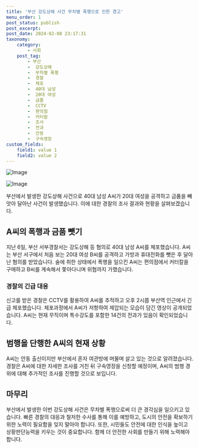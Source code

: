 ```yaml
---
title: '부산 강도상해 사건 무차별 폭행으로 인한 경고'
menu_order: 1
post_status: publish
post_excerpt: 
post_date: 2024-02-08 23:17:31
taxonomy:
    category:
        - 사회
    post_tag:
        - 부산
        -  강도상해
        -  무차별 폭행
        -  경찰
        -  체포
        -  40대 남성
        -  20대 여성
        -  금품
        -  CCTV
        -  편의점
        -  커터칼
        -  조사
        -  전과
        -  안동
        -  구속영장
custom_fields:
    field1: value 1
    field2: value 2
---
```


![Image](https://imgnews.pstatic.net/image/018/2024/02/07/0005669247_001_20240207055001048.jpg?type=w647)

![Image](https://imgnews.pstatic.net/image/018/2024/02/07/0005669247_002_20240207055001072.jpg?type=w647)

부산에서 발생한 강도상해 사건으로 40대 남성 A씨가 20대 여성을 공격하고 금품을 빼앗아 달아난 사건이 발생했습니다. 이에 대한 경찰의 조사 결과와 현황을 살펴보겠습니다.
## A씨의 폭행과 금품 뺏기
지난 6일, 부산 서부경찰서는 강도상해 등 혐의로 40대 남성 A씨를 체포했습니다. A씨는 부산 서구에서 처음 보는 20대 여성 B씨를 공격하고 가방과 휴대전화를 뺏은 후 달아난 혐의를 받았습니다. 술에 취한 상태에서 폭행을 일으킨 A씨는 편의점에서 커터칼을 구매하고 B씨를 계속해서 쫓아다니며 위협까지 가했습니다.
### 경찰의 긴급 대응
신고를 받은 경찰은 CCTV를 활용하여 A씨를 추적하고 오후 2시쯤 부산역 인근에서 긴급 체포했습니다. 체포과정에서 A씨가 저항하여 제압되는 모습이 담긴 영상이 공개되었습니다. A씨는 현재 무직이며 특수강도를 포함한 14건의 전과가 있음이 확인되었습니다.
## 범행을 단행한 A씨의 현재 상황
A씨는 안동 출신이지만 부산에서 혼자 여관방에 머물며 살고 있는 것으로 알려졌습니다. 경찰은 A씨에 대한 자세한 조사를 거친 뒤 구속영장을 신청할 예정이며, A씨의 범행 경위에 대해 추가적인 조사를 진행할 것으로 보입니다.
## 마무리
부산에서 발생한 이번 강도상해 사건은 무차별 폭행으로써 더 큰 경각심을 일으키고 있습니다. 빠른 경찰의 대응과 철저한 수사를 통해 이를 예방하고, 도시의 안전을 확보하기 위한 노력이 필요함을 잊지 말아야 합니다. 또한, 시민들도 안전에 대한 인식을 높이고 상황판단능력을 키우는 것이 중요합니다. 함께 더 안전한 사회를 만들기 위해 노력해야 합니다.
